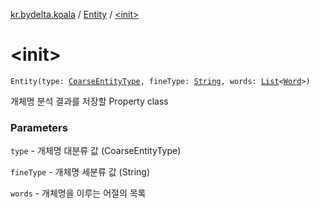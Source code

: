 [kr.bydelta.koala](../index.md) / [Entity](index.md) / [&lt;init&gt;](./-init-.md)

# &lt;init&gt;

`Entity(type: `[`CoarseEntityType`](../-coarse-entity-type/index.md)`, fineType: `[`String`](https://kotlinlang.org/api/latest/jvm/stdlib/kotlin/-string/index.html)`, words: `[`List`](https://kotlinlang.org/api/latest/jvm/stdlib/kotlin.collections/-list/index.html)`<`[`Word`](../-word/index.md)`>)`

개체명 분석 결과를 저장할 Property class

### Parameters

`type` - 개체명 대분류 값 (CoarseEntityType)

`fineType` - 개체명 세분류 값 (String)

`words` - 개체명을 이루는 어절의 목록